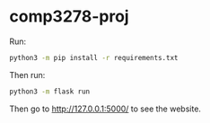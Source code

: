 # comp3278-proj

Run:
```bash
python3 -m pip install -r requirements.txt
```

Then run:
```bash
python3 -m flask run
```

Then go to http://127.0.0.1:5000/ to see the website.